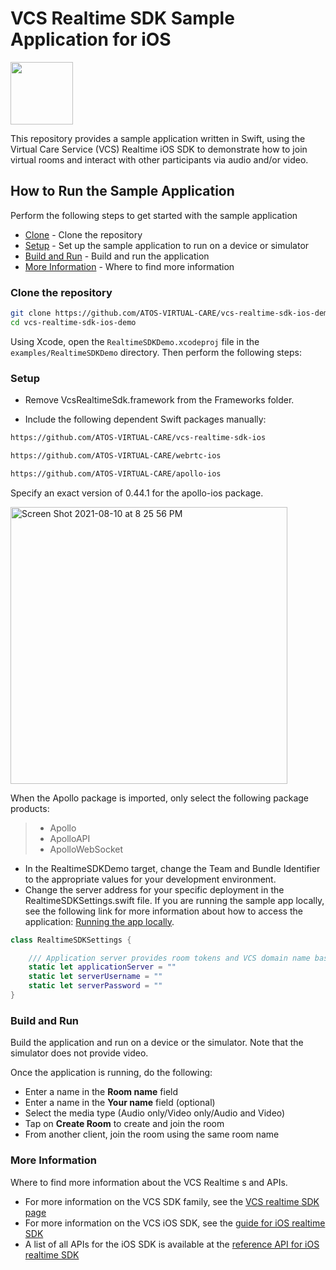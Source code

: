 # VCS Realtime SDK Sample Application for iOS

<img src="https://user-images.githubusercontent.com/5943844/122239625-169d8800-ce8f-11eb-903c-75c5add95f93.jpeg" width="100" />

This repository provides a sample application written in Swift, using the Virtual Care Service (VCS) Realtime iOS SDK to demonstrate how to join virtual rooms and interact with other participants via audio and/or video. 

## How to Run the Sample Application

Perform the following steps to get started with the sample application

- [Clone](#clone-the-repository) - Clone the repository
- [Setup](#setup) - Set up the sample application to run on a device or simulator
- [Build and Run](#build-and-run) - Build and run the application
- [More Information](#more-information) - Where to find more information

### Clone the repository

```sh
git clone https://github.com/ATOS-VIRTUAL-CARE/vcs-realtime-sdk-ios-demo.git
cd vcs-realtime-sdk-ios-demo
```

Using Xcode, open the ```RealtimeSDKDemo.xcodeproj``` file in the ```examples/RealtimeSDKDemo``` directory. Then perform the following steps:

### Setup

- Remove VcsRealtimeSdk.framework from the Frameworks folder.

- Include the following dependent Swift packages manually:

```html
https://github.com/ATOS-VIRTUAL-CARE/vcs-realtime-sdk-ios
```

```html
https://github.com/ATOS-VIRTUAL-CARE/webrtc-ios
```

```html
https://github.com/ATOS-VIRTUAL-CARE/apollo-ios
```
Specify an exact version of 0.44.1 for the apollo-ios package.

<img width="443" alt="Screen Shot 2021-08-10 at 8 25 56 PM" src="https://user-images.githubusercontent.com/5943844/128951596-3d54da7e-4e72-4d36-9246-5c8c23bfe15a.png">

When the Apollo package is imported, only select the following package products:

> * Apollo
> * ApolloAPI
> * ApolloWebSocket

- In the RealtimeSDKDemo target, change the Team and Bundle Identifier to the appropriate values for your development environment.
- Change the server address for your specific deployment in the RealtimeSDKSettings.swift file. If you are running the sample app locally, see the following link for more information about how to access the application: [Running the app locally](https://github.com/ATOS-VIRTUAL-CARE/vcs-realtime-sdk-web-demo/blob/9b1867c36e169db25e85454829fd03aed0391c33/README.md#running-the-app-locally).
```swift
class RealtimeSDKSettings {

    /// Application server provides room tokens and VCS domain name based on "Room name"  &  API key
    static let applicationServer = ""
    static let serverUsername = ""
    static let serverPassword = ""
}
```

### Build and Run

Build the application and run on a device or the simulator. Note that the simulator does not provide video.

Once the application is running, do the following:

- Enter a name in the **Room name** field
- Enter a name in the **Your name** field (optional)
- Select the media type (Audio only/Video only/Audio and Video)
- Tap on **Create Room** to create and join the room
- From another client, join the room using the same room name

### More Information

Where to find more information about the VCS Realtime 
s and APIs.

* For more information on the VCS SDK family, see the [VCS realtime SDK page](https://sdk.virtualcareservices.net/)
* For more information on the VCS iOS SDK, see the [guide for iOS realtime SDK](https://sdk.virtualcareservices.net/sdks/ios)
* A list of all APIs for the iOS SDK is available at the [reference API for iOS realtime SDK](https://sdk.virtualcareservices.net/reference/ios)
